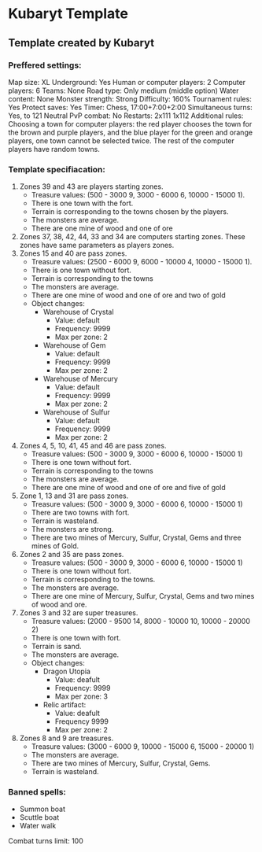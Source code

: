 # Kubaryt Template

## Template created by Kubaryt

### Preffered settings:

Map size: XL
Underground: Yes
Human or computer players: 2
Computer players: 6
Teams: None
Road type: Only medium (middle option)
Water content: None
Monster strength: Strong
Difficulty: 160%
Tournament rules: Yes
Protect saves: Yes
Timer: Chess, 17:00+7:00+2:00
Simultaneous turns: Yes, to 121
Neutral PvP combat: No
Restarts: 2x111 1x112
Additional rules:
Choosing a town for computer players: the red player chooses the town for the brown and purple players,
and the blue player for the green and orange players, one town cannot be selected twice. The rest of 
the computer players have random towns.
    
### Template specifiacation:

1. Zones 39 and 43 are players starting zones.
    - Treasure values: (500 - 3000 9, 3000 - 6000 6, 10000 - 15000 1).
    - There is one town with the fort.
    - Terrain is corresponding to the towns chosen by the players.
    - The monsters are average.
    - There are one mine of wood and one of ore
2. Zones 37, 38, 42, 44, 33 and 34 are computers starting zones. These zones have same parameters as players zones.
3. Zones 15 and 40 are pass zones.
    - Treasure values: (2500 - 6000 9, 6000 - 10000 4, 10000 - 15000 1).
    - There is one town without fort.
    - Terrain is corresponding to the towns
    - The monsters are average.
    - There are one mine of wood and one of ore and two of gold
    - Object changes:
        * Warehouse of Crystal
            * Value: default
            * Frequency: 9999
            * Max per zone: 2
        * Warehouse of Gem
            * Value: default
            * Frequency: 9999
            * Max per zone: 2
        * Warehouse of Mercury
            * Value: default
            * Frequency: 9999
            * Max per zone: 2
        * Warehouse of Sulfur
            * Value: default
            * Frequency: 9999
            * Max per zone: 2
4. Zones 4, 5, 10, 41, 45 and 46 are pass zones.
    - Treasure values: (500 - 3000 9, 3000 - 6000 6, 10000 - 15000 1)
    - There is one town without fort.
    - Terrain is corresponding to the towns
    - The monsters are average.
    - There are one mine of wood and one of ore and five of gold
5. Zone 1, 13 and 31 are pass zones.
    - Treasure values: (500 - 3000 9, 3000 - 6000 6, 10000 - 15000 1)
    - There are two towns with fort.
    - Terrain is wasteland.
    - The monsters are strong.
    - There are two mines of Mercury, Sulfur, Crystal, Gems and three mines of Gold.
6. Zones 2 and 35 are pass zones.
    - Treasure values: (500 - 3000 9, 3000 - 6000 6, 10000 - 15000 1)
    - There is one town without fort.
    - Terrain is corresponding to the towns.
    - The monsters are average.
    - There are one mine of Mercury, Sulfur, Crystal, Gems and two mines of wood and ore.
7. Zones 3 and 32 are super treasures.
    - Treasure values: (2000 - 9500 14, 8000 - 10000 10, 10000 - 20000 2)
    - There is one town with fort.
    - Terrain is sand.
    - The monsters are average.
    - Object changes:
        * Dragon Utopia
            * Value: deafult
            * Frequency: 9999
            * Max per zone: 3
        * Relic artifact:
            * Value: deafult
            * Frequency 9999
            * Max per zone: 2
8. Zones 8 and 9 are treasures.
    - Treasure values: (3000 - 6000 9, 10000 - 15000 6, 15000 - 20000 1)
    - The monsters are average.
    - There are two mines of Mercury, Sulfur, Crystal, Gems.
    - Terrain is wasteland.

### Banned spells:
 - Summon boat
 - Scuttle boat
 - Water walk
    
Combat turns limit: 100

